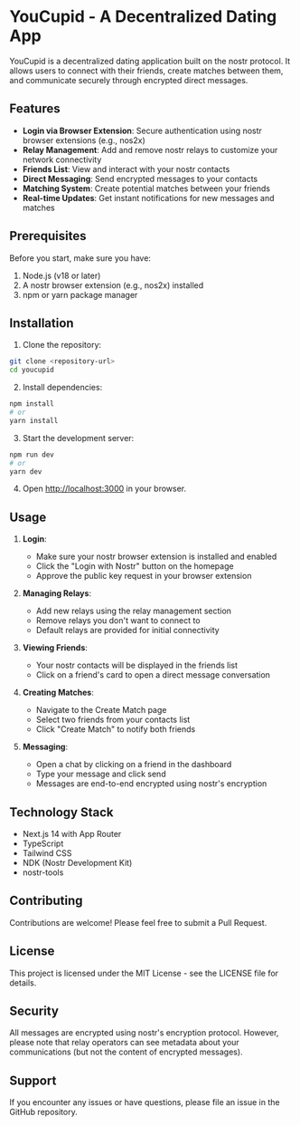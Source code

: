 # YouCupid - A Decentralized Dating App

YouCupid is a decentralized dating application built on the nostr protocol. It allows users to connect with their friends, create matches between them, and communicate securely through encrypted direct messages.

## Features

- **Login via Browser Extension**: Secure authentication using nostr browser extensions (e.g., nos2x)
- **Relay Management**: Add and remove nostr relays to customize your network connectivity
- **Friends List**: View and interact with your nostr contacts
- **Direct Messaging**: Send encrypted messages to your contacts
- **Matching System**: Create potential matches between your friends
- **Real-time Updates**: Get instant notifications for new messages and matches

## Prerequisites

Before you start, make sure you have:

1. Node.js (v18 or later)
2. A nostr browser extension (e.g., nos2x) installed
3. npm or yarn package manager

## Installation

1. Clone the repository:
```bash
git clone <repository-url>
cd youcupid
```

2. Install dependencies:
```bash
npm install
# or
yarn install
```

3. Start the development server:
```bash
npm run dev
# or
yarn dev
```

4. Open [http://localhost:3000](http://localhost:3000) in your browser.

## Usage

1. **Login**:
   - Make sure your nostr browser extension is installed and enabled
   - Click the "Login with Nostr" button on the homepage
   - Approve the public key request in your browser extension

2. **Managing Relays**:
   - Add new relays using the relay management section
   - Remove relays you don't want to connect to
   - Default relays are provided for initial connectivity

3. **Viewing Friends**:
   - Your nostr contacts will be displayed in the friends list
   - Click on a friend's card to open a direct message conversation

4. **Creating Matches**:
   - Navigate to the Create Match page
   - Select two friends from your contacts list
   - Click "Create Match" to notify both friends

5. **Messaging**:
   - Open a chat by clicking on a friend in the dashboard
   - Type your message and click send
   - Messages are end-to-end encrypted using nostr's encryption

## Technology Stack

- Next.js 14 with App Router
- TypeScript
- Tailwind CSS
- NDK (Nostr Development Kit)
- nostr-tools

## Contributing

Contributions are welcome! Please feel free to submit a Pull Request.

## License

This project is licensed under the MIT License - see the LICENSE file for details.

## Security

All messages are encrypted using nostr's encryption protocol. However, please note that relay operators can see metadata about your communications (but not the content of encrypted messages).

## Support

If you encounter any issues or have questions, please file an issue in the GitHub repository.
